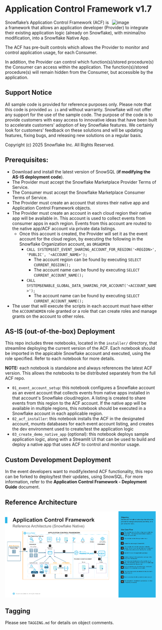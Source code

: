 # Application Control Framework v1.7

<a href="https://emerging-solutions-toolbox.streamlit.app/">
    <img src="https://github.com/user-attachments/assets/aa206d11-1d86-4f32-8a6d-49fe9715b098" alt="image" width="150" align="right";">
</a>

Snowflake’s Application Control Framework (ACF) is a framework that allows an application developer (Provider) to integrate their existing application logic (already on Snowflake), with minimal/no modification, into a Snowflake Native App.

The ACF has pre-built controls which allows the Provider to monitor and control application usage, for each Consumer.

In addition, the Provider can control which function(s)/stored procedure(s) the Consumer can access within the application. The function(s)/stored procedure(s) will remain hidden from the Consumer, but accessible by the application.

## Support Notice

All sample code is provided for reference purposes only. Please note that this code is
provided `as is` and without warranty. Snowflake will not offer any support for the use
of the sample code. The purpose of the code is to provide customers with easy access to
innovative ideas that have been built to accelerate customers' adoption of key
Snowflake features. We certainly look for customers' feedback on these solutions and
will be updating features, fixing bugs, and releasing new solutions on a regular basis.

Copyright (c) 2025 Snowflake Inc. All Rights Reserved.

## Prerequisites:

- Download and install the latest version of SnowSQL (**if modifying the AS-IS deployment code**).
- The Provider must accept the Snowflake Marketplace Provider Terms of Service.
- The Consumer must accept the Snowflake Marketplace Consumer Terms of Service.
- The Provider must create an account that stores their native app and Application Control Framework objects.
- The Provider must create an account in each cloud region their native app will be available in. This account is used to collect events from consumer apps in each region. Events from this account are routed to the native app/ACF account via private data listings.
  - Once this account is created, the Provider will set it as the event account for the cloud region, by executing the following in the Snowflake Organization account, as ```ORGADMIN```
    - ```CALL SYSTEM$SET_EVENT_SHARING_ACCOUNT_FOR_REGION('<REGION>', 'PUBLIC', '<ACCOUNT_NAME>');```
      - The account region can be found by executing ```SELECT CURRENT_REGION();```
      - The account name can be found by executing ```SELECT CURRENT_ACCOUNT_NAME();```
    - ```CALL SYSTEM$ENABLE_GLOBAL_DATA_SHARING_FOR_ACCOUNT('<ACCOUNT_NAME>');```
      - The account name can be found by executing ```SELECT CURRENT_ACCOUNT_NAME();```
- The user that will execute the scripts in each account must have either the ```ACCOUNTADMIN``` role granted or a role that can create roles and manage grants on the account to other roles.

## AS-IS (out-of-the-box) Deployment

This repo includes three notebooks, located in the `installer/` directory, that streamline deploying the current version of the ACF. Each notebook should be imported in the appicable Snowflake account and executed, using the role specified. Refer to each notebook for more details. 

**NOTE:** each notebook is standalone and always references the latest ACF version. This allows the notebooks to be distributed separately from the full ACF repo.
- `01_event_account_setup`: this notebook configures a Snowflake account as an event account that collects events from native apps installed in that account's Snowflake cloud/region. A listing is created to share events from this region to the ACF account. If the native app will be available in multiple regions, this notebook should be executed in a Snowflake account in each applicable region.
- `02_acf_installer`: this notebook installs the ACF in the designated account, mounts databases for each event account listing, and creates the dev environment used to create/test the application logic
- `03_create_demo_native_app` (optional): this notebook deploys sample application logic, along with a Streamlit UI that can be used to build and deploy a native app that uses ACF to control and monitor usage.

## Custom Development Deployment

In the event developers want to modify/extend ACF functionality, this repo can be forked to deploy/test their updates, using SnowSQL. For more information, refer to the **Application Control Framework - Deployment Guide** document.

## Reference Architecture

![Application Control Framework Design](img/acf_reference_architecture.png)

## Tagging

Please see `TAGGING.md` for details on object comments.